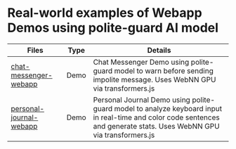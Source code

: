 # Real-world examples of Webapp Demos using polite-guard AI model

| Files | Type | Details
|---|---|---|
|[chat-messenger-webapp](chat-messenger-webapp/index.html)|Demo|Chat Messenger Demo using polite-guard model to warn before sending impolite message. Uses WebNN GPU via transformers.js|
|[personal-journal-webapp](personal-journal-webapp/index.html)|Demo|Personal Journal Demo using polite-guard model to analyze keyboard input in real-time and color code sentences and generate stats. Uses WebNN GPU via transformers.js|
